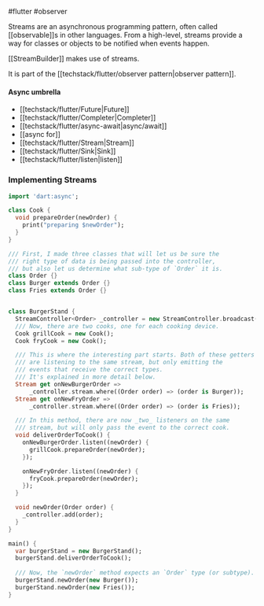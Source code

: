 #flutter #observer

Streams are an asynchronous programming pattern, often called [[observable]]s in other languages. From a high-level, streams provide a way for classes or objects to be notified when events happen.

[[StreamBuilder]] makes use of streams.

It is part of the [[techstack/flutter/observer pattern|observer pattern]].

#### Async umbrella
- [[techstack/flutter/Future|Future]]
- [[techstack/flutter/Completer|Completer]]
- [[techstack/flutter/async-await|async/await]]
- [[async for]]
- [[techstack/flutter/Stream|Stream]]
- [[techstack/flutter/Sink|Sink]]
- [[techstack/flutter/listen|listen]]

### Implementing Streams
```dart
import 'dart:async';

class Cook {
  void prepareOrder(newOrder) {
    print("preparing $newOrder");
  }
}

/// First, I made three classes that will let us be sure the
/// right type of data is being passed into the controller,
/// but also let us determine what sub-type of `Order` it is.
class Order {}
class Burger extends Order {}
class Fries extends Order {}


class BurgerStand {
  StreamController<Order> _controller = new StreamController.broadcast();
  /// Now, there are two cooks, one for each cooking device.
  Cook grillCook = new Cook();
  Cook fryCook = new Cook();

  /// This is where the interesting part starts. Both of these getters
  /// are listening to the same stream, but only emitting the 
  /// events that receive the correct types. 
  /// It's explained in more detail below.
  Stream get onNewBurgerOrder => 
      _controller.stream.where((Order order) => (order is Burger));
  Stream get onNewFryOrder =>
      _controller.stream.where((Order order) => (order is Fries));

  /// In this method, there are now _two_ listeners on the same
  /// stream, but will only pass the event to the correct cook.
  void deliverOrderToCook() {
    onNewBurgerOrder.listen((newOrder) {
      grillCook.prepareOrder(newOrder);
    });

    onNewFryOrder.listen((newOrder) {
      fryCook.prepareOrder(newOrder);
    });
  }

  void newOrder(Order order) {
    _controller.add(order);
  }
}

main() {
  var burgerStand = new BurgerStand();
  burgerStand.deliverOrderToCook();
  
  /// Now, the `newOrder` method expects an `Order` type (or subtype).
  burgerStand.newOrder(new Burger()); 
  burgerStand.newOrder(new Fries());
}
```